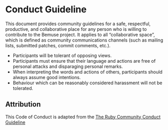 # Conduct Guideline 

<p> This document provides community guidelines for a safe, respectful, productive, and collaborative place for any person who is willing to contribute to the Bemuse project. It applies to all “collaborative space”, which is defined as community communications channels (such as mailing lists, submitted patches, commit comments, etc.). </p>

- Participants will be tolerant of opposing views.
- Participants must ensure that their language and actions are free of personal attacks and disparaging personal remarks.
- When interpreting the words and actions of others, participants should always assume good intentions.
- Behaviour which can be reasonably considered harassment will not be tolerated.

## Attribution

This Code of Conduct is adapted from the [The Ruby Community Conduct Guideline](https://www.ruby-lang.org/en/conduct/)
